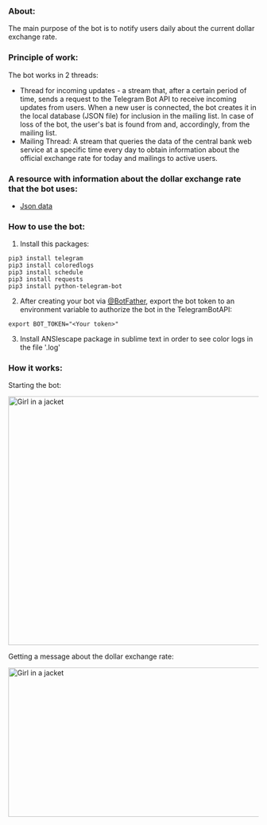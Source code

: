 ### About:
The main purpose of the bot is to notify users daily about the current dollar exchange rate.
### Principle of work:
The bot works in 2 threads:
- Thread for incoming updates - a stream that, after a certain period of time, sends a request to the Telegram Bot API to receive incoming updates from users. When a new user is connected, the bot creates it in the local database (JSON file) for inclusion in the mailing list. In case of loss of the bot, the user's bat is found from and, accordingly, from the mailing list.
- Mailing Thread: A stream that queries the data of the central bank web service at a specific time every day to obtain information about the official exchange rate for today and mailings to active users.
### A resource with information about the dollar exchange rate that the bot uses:
- [Json data](https://www.cbr-xml-daily.ru/daily_json.js)
### How to use the bot:

1. Install this packages:

```
pip3 install telegram
pip3 install coloredlogs
pip3 install schedule
pip3 install requests
pip3 install python-telegram-bot
```

2. After creating your bot via [@BotFather](https://t.me/BotFather), export the bot token to an environment variable to authorize the bot in the TelegramBotAPI:

```
export BOT_TOKEN="<Your token>"
```

3. Install ANSIescape package in sublime text in order to see color logs in the file '.log'

### How it works:

Starting the bot:

<img src="https://media.giphy.com/media/oRzHl9cq5MgT2NCDz5/giphy.gif" alt="Girl in a jacket" width="700" height="500">

Getting a message about the dollar exchange rate:

<img src="https://media.giphy.com/media/YaFsnFQzzPM1rwGsuf/giphy.gif" alt="Girl in a jacket" width="700" height="300">




